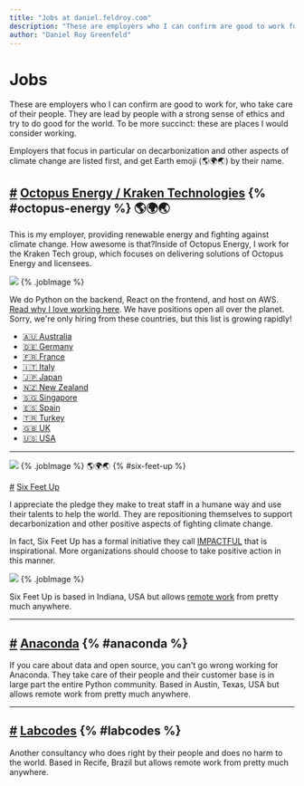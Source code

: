 ```yaml
---
title: "Jobs at daniel.feldroy.com"
description: "These are employers who I can confirm are good to work for, who take care of their people. They are lead by people with a strong sense of ethics and try to do good for the world. To be more succinct: these are places I would consider working."
author: "Daniel Roy Greenfeld"
---
```


# Jobs

These are employers who I can confirm are good to work for, who take care of their people. They are lead by people with a strong sense of ethics and try to do good for the world. To be more succinct: these are places I would consider working.

Employers that focus in particular on decarbonization and other aspects of climate change are listed first, and get Earth emoji (🌎🌍🌏) by their name.

## [#](#octopus-energy) [Octopus Energy / Kraken Technologies](https://octopusenergy.com/careers) {% #octopus-energy %} 🌎🌍🌏

This is my employer, providing renewable energy and fighting against climate change. How awesome is that?Inside of Octopus Energy, I work for the Kraken Tech group, which focuses on delivering solutions of Octopus Energy and licensees.

[![](/images/2022_KrakenV2_stacked_Transparent.png)](https://octopusenergy.group/kraken-technologies) {% .jobImage %}

We do Python on the backend, React on the frontend, and host on AWS. [Read why I love working here](/posts/whats-the-best-thing-about-working-for-octopus-energy-part-1). We have positions open all over the planet. Sorry, we're only hiring from these countries, but this list is growing rapidly!

- [🇦🇺 Australia](https://jobs.lever.co/octoenergy?department=Octopus%20Energy%20Australia%20%F0%9F%87%A6%F0%9F%87%BA)
- [🇩🇪 Germany](https://www.octopusenergy.de/karriere)
- [🇫🇷 France](https://jobs.lever.co/octoenergy?location=Paris%2C%20FR)
- [🇮🇹 Italy](https://jobs.lever.co/octoenergy?location=Milan%2C%20IT)
- [🇯🇵 Japan](https://jobs.lever.co/octoenergy?department=Kraken%20Technologies%20Japan%20%2F%20%E5%8B%A4%E5%8B%99%E5%9C%B0%EF%BC%9A%E6%9D%B1%E4%BA%AC%20%20%F0%9F%87%AF%F0%9F%87%B5)
- [🇳🇿 New Zealand](https://jobs.lever.co/octoenergy?department=Octopus%20Energy%20New%20Zealand%20%F0%9F%87%B3%F0%9F%87%BF)
- [🇸🇬 Singapore](https://jobs.lever.co/octoenergy/f513ab58-877b-45a6-8ec6-955ef11eeb61)
- [🇪🇸 Spain](https://jobs.lever.co/octoenergy?department=Octopus%20Energy%20Spain%20%F0%9F%87%AA%F0%9F%87%B8)
- [🇹🇷 Turkey](https://jobs.lever.co/octoenergy/74e131bf-ec93-4aed-a2ad-3ecb2a6356e4)
- [🇬🇧 UK](https://octopus.energy/kraken-tech-careers/)
- [🇺🇸 USA](https://octopusenergy.com/careers)

---

[![](/images/SFU-Logo.png)](https://sixfeetup.com/company/careers) {% .jobImage %} 🌎🌍🌏 {% #six-feet-up %}

[#](#six-feet-up) [Six Feet Up](https://sixfeetup.com/company/careers)

I appreciate the pledge they make to treat staff in a humane way and use their talents to help the world. They are repositioning themselves to support decarbonization and other positive aspects of fighting climate change.

In fact, Six Feet Up has a formal initiative they call [IMPACTFUL](https://sixfeetup.com/company/our-mission#objective) that is inspirational. More organizations should choose to take positive action in this manner.

[![](/images/SFU-impact.png)](https://sixfeetup.com/company/our-mission#objective) {% .jobImage %}

Six Feet Up is based in Indiana, USA but allows [remote work](https://sixfeetup.com/company/careers) from pretty much anywhere.

---

## [#](#anaconda) [Anaconda](https://www.anaconda.com/careers) {% #anaconda %}

If you care about data and open source, you can't go wrong working for Anaconda. They take care of their people and their customer base is in large part the entire Python community. Based in Austin, Texas, USA but allows remote work from pretty much anywhere.

---

## [#](#labcodes) [Labcodes](https://labcodes.com.br/careers) {% #labcodes %}

Another consultancy who does right by their people and does no harm to the world. Based in Recife, Brazil but allows remote work from pretty much anywhere.
